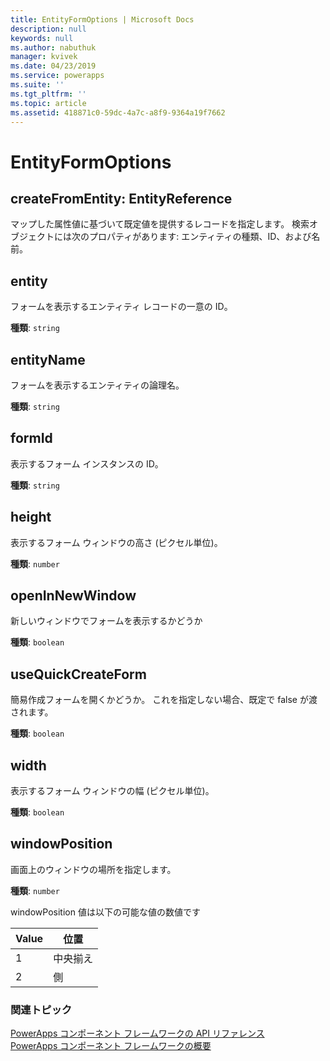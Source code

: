 ```yaml
---
title: EntityFormOptions | Microsoft Docs
description: null
keywords: null
ms.author: nabuthuk
manager: kvivek
ms.date: 04/23/2019
ms.service: powerapps
ms.suite: ''
ms.tgt_pltfrm: ''
ms.topic: article
ms.assetid: 418871c0-59dc-4a7c-a8f9-9364a19f7662
---
```

# <a name="entityformoptions"></a>EntityFormOptions

## <a name="createfromentity-entityreference"></a>createFromEntity: EntityReference

マップした属性値に基づいて既定値を提供するレコードを指定します。 検索オブジェクトには次のプロパティがあります: エンティティの種類、ID、および名前。

## <a name="entity"></a>entity

フォームを表示するエンティティ レコードの一意の ID。 

**種類**: `string`

## <a name="entityname"></a>entityName

フォームを表示するエンティティの論理名。 

**種類**: `string`

## <a name="formid"></a>formId

表示するフォーム インスタンスの ID。

**種類**: `string`

## <a name="height"></a>height

表示するフォーム ウィンドウの高さ (ピクセル単位)。

**種類**: `number`

## <a name="openinnewwindow"></a>openInNewWindow

新しいウィンドウでフォームを表示するかどうか

**種類**: `boolean`

## <a name="usequickcreateform"></a>useQuickCreateForm

簡易作成フォームを開くかどうか。 これを指定しない場合、既定で false が渡されます。 

**種類**: `boolean`

## <a name="width"></a>width

表示するフォーム ウィンドウの幅 (ピクセル単位)。

**種類**: `boolean`

## <a name="windowposition"></a>windowPosition

画面上のウィンドウの場所を指定します。

**種類**: `number`

windowPosition 値は以下の可能な値の数値です

|Value|位置|
|---|---|
|1|中央揃え|
|2|側|


### <a name="related-topics"></a>関連トピック

[PowerApps コンポーネント フレームワークの API リファレンス](../reference/index.md)<br/>
[PowerApps コンポーネント フレームワークの概要](../overview.md)